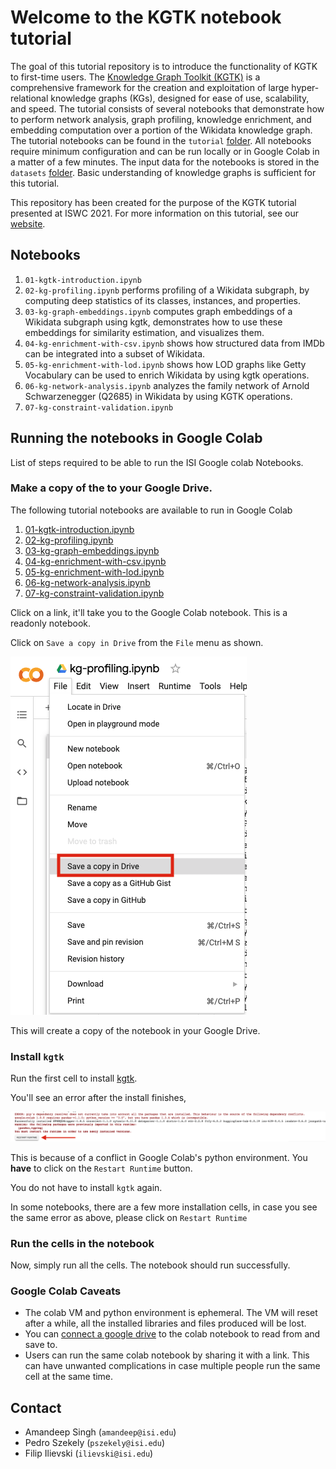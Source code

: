 # Welcome to the KGTK notebook tutorial

The goal of this tutorial repository is to introduce the functionality of KGTK to first-time users. The [Knowledge Graph Toolkit (KGTK)](https://kgtk.readthedocs.io/en/latest/) is a comprehensive framework for the creation and exploitation of large hyper-relational knowledge graphs (KGs), designed for ease of use, scalability, and speed. The tutorial consists of several notebooks that demonstrate how to perform network analysis, graph profiling, knowledge enrichment, and embedding computation over a portion of the Wikidata knowledge graph. The tutorial notebooks can be found in the `tutorial` [folder](https://github.com/usc-isi-i2/kgtk-notebooks/tree/main/tutorial). All notebooks require minimum configuration and can be run locally or in Google Colab in a matter of a few minutes. The input data for the notebooks is stored in the `datasets` [folder](https://github.com/usc-isi-i2/kgtk-notebooks/tree/main/datasets). Basic understanding of knowledge graphs is sufficient for this tutorial. 

This repository has been created for the purpose of the KGTK tutorial presented at ISWC 2021. For more information on this tutorial, see our [website](https://usc-isi-i2.github.io/kgtk-tutorial-iswc-2021/).

## Notebooks

1. `01-kgtk-introduction.ipynb` 
2.  `02-kg-profiling.ipynb` performs profiling of a Wikidata subgraph, by computing deep statistics of its classes, instances, and properties.
3. `03-kg-graph-embeddings.ipynb` computes graph embeddings of a Wikidata subgraph using kgtk, demonstrates how to use these embeddings for similarity estimation, and visualizes them.
4. `04-kg-enrichment-with-csv.ipynb` shows how structured data from IMDb can be integrated into a subset of Wikidata.
5. `05-kg-enrichment-with-lod.ipynb` shows how LOD graphs like Getty Vocabulary can be used to enrich Wikidata by using kgtk operations.
6. `06-kg-network-analysis.ipynb` analyzes the family network of Arnold Schwarzenegger (Q2685) in Wikidata by using KGTK operations.
7. `07-kg-constraint-validation.ipynb`

## Running the notebooks in Google Colab

List of steps required to be able to run the ISI Google colab Notebooks.

### Make a copy of the to your Google Drive.

The following tutorial notebooks are available to run in Google Colab

1. [01-kgtk-introduction.ipynb](https://colab.research.google.com/drive/1GF5QLc1JBviLltAbSqn5oPOOXbLQway4?usp=sharing)
2. [02-kg-profiling.ipynb](https://colab.research.google.com/drive/1hKh1ZVEgFKTcQjzW0yQ4G4xrEc3rBv91?usp=sharing)
3. [03-kg-graph-embeddings.ipynb](https://colab.research.google.com/drive/1A55l10voA4jnjoju3fojJWY3buLfaR4i?usp=sharing)
4. [04-kg-enrichment-with-csv.ipynb](https://colab.research.google.com/drive/1WMPPe1IlpdI3QB6UX-bPmM5Zj5y9BNUh?usp=sharing)
5. [05-kg-enrichment-with-lod.ipynb](https://colab.research.google.com/drive/1g6m3Fy98emr2U21iTvgG1nZiFILJ-uTu?usp=sharing)
6. [06-kg-network-analysis.ipynb](https://colab.research.google.com/drive/1SiVlseUDeYpAJuL9nTrowafdvHSltsrC?usp=sharing)
7. [07-kg-constraint-validation.ipynb](https://colab.research.google.com/drive/1VfAKIN5ApNkdPu1gFoILO0ZwMAoeap66?usp=sharing)

Click on a link, it'll take you to the Google Colab notebook. This is a readonly notebook. 

Click on `Save a copy in Drive` from the `File` menu as shown.

![Save a Copy](media/readme-1.png "Save a copy")

This will create a copy of the notebook in your Google Drive.

### Install `kgtk`

Run the first cell to install [kgtk](https://github.com/usc-isi-i2/kgtk).

You'll see an error after the install finishes,

![Restart Runtime](media/readme-2.png "Restart Runtime")

This is because of a conflict in Google Colab's python environment. You **have** to click on
the `Restart Runtime` button. 

You do not have to install `kgtk` again. 

In some notebooks, there are a few more installation cells, in case you see the same error as above, 
please click on `Restart Runtime`

### Run  the cells in the notebook

Now, simply run all the cells. The notebook should run successfully.

### Google Colab Caveats

- The colab VM and python environment is ephemeral. The VM will reset after a while, all the installed libraries and files produced will be lost. 
- You can [connect a google drive](https://www.marktechpost.com/2019/06/07/how-to-connect-google-colab-with-google-drive/) to the colab notebook to read from and save to.
- Users can run the same colab notebook by sharing it with a link. This can have unwanted complications in case multiple people run the same cell at the same time.




## Contact
* Amandeep Singh (`amandeep@isi.edu`)
* Pedro Szekely (`pszekely@isi.edu`)
* Filip Ilievski (`ilievski@isi.edu`)
